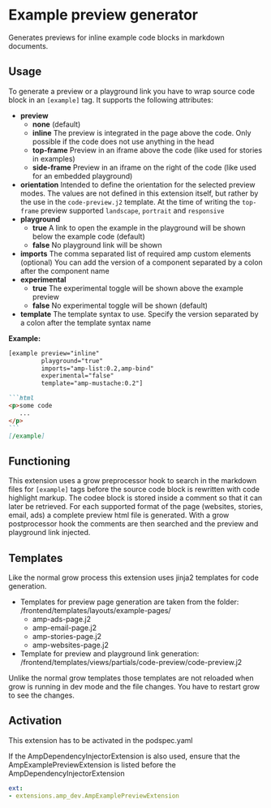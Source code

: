 # Example preview generator

Generates previews for inline example code blocks in markdown documents.


## Usage

To generate a preview or a playground link you have to wrap source code block in an `[example]` tag.
It supports the following attributes:
 * **preview**
   * **none** (default)
   * **inline** The preview is integrated in the page above the code. 
     Only possible if the code does not use anything in the head
   * **top-frame** Preview in an iframe above the code (like used for stories in examples)
   * **side-frame** Preview in an iframe on the right of the code (like used for an embedded playground)
 * **orientation** Intended to define the orientation for the selected preview modes. 
   The values are not defined in this extension itself, but rather by the use in the `code-preview.j2` template. 
   At the time of writing the `top-frame` preview supported `landscape`, `portrait` and `responsive`
 * **playground**
   * **true** A link to open the example in the playground will be shown below the example code (default)
   * **false** No playground link will be shown
 * **imports** The comma separated list of required amp custom elements (optional)
   You can add the version of a component separated by a colon after the component name
 * **experimental**
   * **true** The experimental toggle will be shown above the example preview
   * **false** No experimental toggle will be shown (default)
 * **template** The template syntax to use. Specify the version separated by a colon after the template syntax name


**Example:**

````markdown
[example preview="inline"
         playground="true"
         imports="amp-list:0.2,amp-bind"
         experimental="false"
         template="amp-mustache:0.2"]

```html
<p>some code
   ...
</p>
```        
[/example]
````


## Functioning

This extension uses a grow preprocessor hook to search in the markdown files for `[example]` tags 
before the source code block is rewritten with code highlight markup.
The codee block is stored inside a comment so that it can later be retrieved.
For each supported format of the page (websites, stories, email, ads) a complete preview html file is generated.
With a grow postprocessor hook the comments are then searched and the preview and playground link injected.


## Templates

Like the normal grow process this extension uses jinja2 templates for code generation.

 * Templates for preview page generation are taken from the folder:
   /frontend/templates/layouts/example-pages/
   * amp-ads-page.j2
   * amp-email-page.j2
   * amp-stories-page.j2
   * amp-websites-page.j2
 * Template for preview and playground link generation:
   /frontend/templates/views/partials/code-preview/code-preview.j2

Unlike the normal grow templates those templates are not reloaded when grow is running
in dev mode and the file changes.
You have to restart grow to see the changes.


## Activation

This extension has to be activated in the podspec.yaml

If the AmpDependencyInjectorExtension is also used, ensure that the AmpExamplePreviewExtension
is listed before the AmpDependencyInjectorExtension

```yaml
ext:
- extensions.amp_dev.AmpExamplePreviewExtension
```
